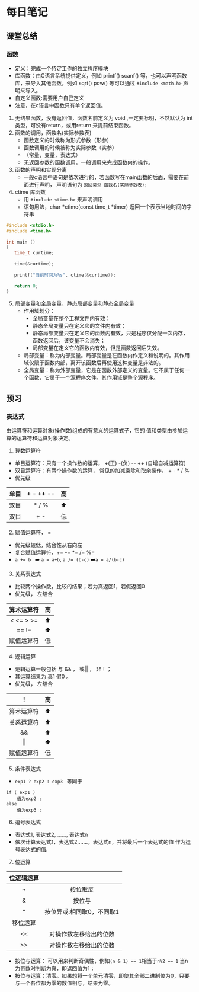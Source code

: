 # 每日笔记
## 课堂总结
### 函数
- 定义：完成一个特定工作的独立程序模块  
- 库函数：由C语言系统提供定义，例如 printf() scanf() 等，也可以声明函数库，来导入其他函数，例如 sqrt() pow() 等可以通过 `#include <math.h>` 声明来导入。
- 自定义函数:需要用户自己定义
- 注意，在c语言中函数只有单个返回值。


1. 无结果函数，没有返回值，函数名前定义为 void ,一定要标明，不然默认为 int类型，可没有return，或用return 来提前结束函数。
2. 函数的调用，函数名(实际参数表)
   - 函数定义的时候称为形式参数（形参）
   - 函数调用的时候被称为实际参数（实参）
   - （常量，变量，表达式）
   - 无返回参数的函数调用，一般调用来完成函数内的操作。
3. 函数的声明和实现分离
   - 一般c语言中语句是依次进行的，若函数写在main函数的后面，需要在前面进行声明， 声明语句为 `返回类型 函数名(实际参数表);`
4. ctime 库函数
   - 用 `#include <time.h>` 来声明调用
   - 语句用法，char *ctime(const time_t *timer) 返回一个表示当地时间的字符串
```c
#include <stdio.h>
#include <time.h>
 
int main ()
{
   time_t curtime;
 
   time(&curtime);
 
   printf("当前时间为%s", ctime(&curtime));
 
   return 0;
}
```
5. 局部变量和全局变量，静态局部变量和静态全局变量
   - 作用域划分：
     - 全局变量在整个工程文件内有效；
     - 静态全局变量只在定义它的文件内有效；
     - 静态局部变量只在定义它的函数内有效，只是程序仅分配一次内存，函数返回后，该变量不会消失；
     - 局部变量在定义它的函数内有效，但是函数返回后失效。
   - 局部变量：称为内部变量。局部变量是在函数内作定义和说明的。其作用域仅限于函数内部，离开该函数后再使用这种变量是非法的。
   - 全局变量：称为外部变量，它是在函数外部定义的变量。它不属于任何一个函数，它属于一个源程序文件。其作用域是整个源程序。

## 预习
### 表达式
由运算符和运算对象(操作数)组成的有意义的运算式子，它的 值和类型由参加运算的运算符和运算对象决定。
1. 算数运算符
  - 单目运算符：只有一个操作数的运算， +(正) -(负) -- ++ (自增自减运算符)
  - 双目运算符：有两个操作数的运算， 常见的加减乘除和取余操作， + - * / %
  - 优先级  

  |单目|+ -  ++ --|高|
  |:--:|:----:|:-:|
  |双目|* / %|⬆️|
  |双目|+ -|低|

2. 赋值运算符， = 
- 优先级较低，结合性从右向左
- 复合赋值运算符，+= -= *= /= %=
- `a += b ` ➡️ `a = a+b`, `a /= (b-c)` ➡️`a = a/(b-c)`

3. 关系表达式
- 比较两个操作数，比较的结果；若为真返回1，若假返回0
- 优先级， 左结合

|算术运算符|高|
|:--:|:----:|
|< <= > >=|⬆️|
|== !=|⬆️|
|赋值运算符|低|

4. 逻辑运算
- 逻辑运算一般包括 与 && ， 或|| ， 非！；
- 其运算结果为 真1 假0 。
- 优先级， 左结合

|！|高|
|:--:|:----:|
|算术运算符|⬆️|
|关系运算符|⬆️|
|&&|⬆️|
| \|\| |⬆️|
|赋值运算符|低|

5. 条件表达式
- `exp1 ? exp2 : exp3 ` 等同于 
```
if ( exp1 ) 
    值为exp2 ;
else 
    值为exp3 ;
```
6.  逗号表达式
- 表达式1, 表达式2, ......, 表达式n
- 依次计算表达式1，表达式2,......，表达式n，并将最后一个表达式的值 作为逗号表达式的值.

7. 位运算

|位逻辑运算||
|:-:|:-:|
|~ |按位取反|
|& |按位与|
|^ |按位异或:相同取0，不同取1|
|移位运算||
| << |对操作数左移给出的位数|
| >> |对操作数右移给出的位数|
- 按位与运算： 可以用来判断奇偶性，例如`(n & 1) == 1`相当于`n%2 == 1` 当n为奇数时判断为真，即返回值为1；
- 按位与运算；清零。如果想将一个单元清零，即使其全部二进制位为0，只要与一个各位都为零的数值相与，结果为零。
